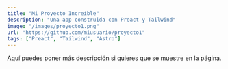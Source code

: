 ```yaml
---
title: "Mi Proyecto Increíble"
description: "Una app construida con Preact y Tailwind"
image: "/images/proyecto1.png"
url: "https://github.com/miusuario/proyecto1"
tags: ["Preact", "Tailwind", "Astro"]
---
```


Aquí puedes poner más descripción si quieres que se muestre en la página.
